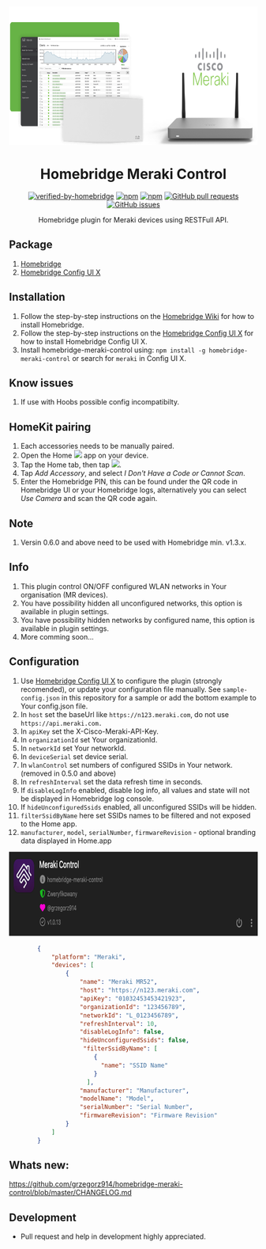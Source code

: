 <p align="center">
  <a href="https://github.com/grzegorz914/homebridge-meraki-control"><img src="https://raw.githubusercontent.com/grzegorz914/homebridge-meraki-control/master/graphics/meraki.png" height="280"></a>
</p>

<span align="center">

# Homebridge Meraki Control
[![verified-by-homebridge](https://badgen.net/badge/homebridge/verified/purple)](https://github.com/homebridge/homebridge/wiki/Verified-Plugins)
[![npm](https://badgen.net/npm/dt/homebridge-meraki-control?color=purple)](https://www.npmjs.com/package/homebridge-meraki-control) [![npm](https://badgen.net/npm/v/homebridge-meraki-control?color=purple)](https://www.npmjs.com/package/homebridge-meraki-control)
[![GitHub pull requests](https://img.shields.io/github/issues-pr/grzegorz914/homebridge-meraki-control.svg)](https://github.com/grzegorz914/homebridge-meraki-control/pulls)
[![GitHub issues](https://img.shields.io/github/issues/grzegorz914/homebridge-meraki-control.svg)](https://github.com/grzegorz914/homebridge-meraki-control/issues)

Homebridge plugin for Meraki devices using RESTFull API.

</span>

## Package
1. [Homebridge](https://github.com/homebridge/homebridge)
2. [Homebridge Config UI X](https://github.com/oznu/homebridge-config-ui-x)

## Installation
1. Follow the step-by-step instructions on the [Homebridge Wiki](https://github.com/homebridge/homebridge/wiki) for how to install Homebridge.
2. Follow the step-by-step instructions on the [Homebridge Config UI X](https://github.com/oznu/homebridge-config-ui-x/wiki) for how to install Homebridge Config UI X.
3. Install homebridge-meraki-control using: `npm install -g homebridge-meraki-control` or search for `meraki` in Config UI X.

## Know issues
1. If use with Hoobs possible config incompatibilty.

## HomeKit pairing
1. Each accessories needs to be manually paired. 
2. Open the Home <img src='https://user-images.githubusercontent.com/3979615/78010622-4ea1d380-738e-11ea-8a17-e6a465eeec35.png' height='16.42px'> app on your device. 
3. Tap the Home tab, then tap <img src='https://user-images.githubusercontent.com/3979615/78010869-9aed1380-738e-11ea-9644-9f46b3633026.png' height='16.42px'>. 
4. Tap *Add Accessory*, and select *I Don't Have a Code or Cannot Scan*. 
5. Enter the Homebridge PIN, this can be found under the QR code in Homebridge UI or your Homebridge logs, alternatively you can select *Use Camera* and scan the QR code again.

## Note
1. Versin 0.6.0 and above need to be used with Homebridge min. v1.3.x.

## Info
1. This plugin control ON/OFF configured WLAN networks in Your organisation (MR devices).
2. You have possibility hidden all unconfigured networks, this option is available in plugin settings.
3. You have possibility hidden networks by configured name, this option is available in plugin settings.
4. More comming soon...

## Configuration
1. Use [Homebridge Config UI X](https://github.com/oznu/homebridge-config-ui-x) to configure the plugin (strongly recomended), or update your configuration file manually. See `sample-config.json` in this repository for a sample or add the bottom example to Your config.json file.
2. In `host` set the baseUrl like `https://n123.meraki.com`, do not use `https://api.meraki.com.`
3. In `apiKey` set the X-Cisco-Meraki-API-Key.
4. In `organizationId` set Your organizationId.
5. In `networkId` set Your networkId.
5. In `deviceSerial` set device serial.
6. In `wlanControl` set numbers of configured SSIDs in Your network. (removed in 0.5.0 and above)
7. In `refreshInterval` set the data refresh time in seconds.
8. If `disableLogInfo` enabled, disable log info, all values and state will not be displayed in Homebridge log console.
9. If `hideUnconfiguredSsids` enabled, all unconfigured SSIDs will be hidden.
10. `filterSsidByName` here set SSIDs names to be filtered and not exposed to the Home app.
11. `manufacturer`, `model`, `serialNumber`, `firmwareRevision` - optional branding data displayed in Home.app

<p align="left">
  <a href="https://github.com/grzegorz914/homebridge-meraki-control"><img src="https://raw.githubusercontent.com/grzegorz914/homebridge-meraki-control/master/graphics/ustawienia.png" height="170"></a>
</p>

```json
        {
            "platform": "Meraki",
            "devices": [
                {
                    "name": "Meraki MR52",
                    "host": "https://n123.meraki.com",
                    "apiKey": "01032453453421923",
                    "organizationId": "123456789",
                    "networkId": "L_0123456789",
                    "refreshInterval": 10,
                    "disableLogInfo": false,
                    "hideUnconfiguredSsids": false,
                     "filterSsidByName": [
                        {
                          "name": "SSID Name"
                        }
                      ],
                    "manufacturer": "Manufacturer",
                    "modelName": "Model",
                    "serialNumber": "Serial Number",
                    "firmwareRevision": "Firmware Revision"
                }
            ]
        }
```

## Whats new:
https://github.com/grzegorz914/homebridge-meraki-control/blob/master/CHANGELOG.md

## Development
- Pull request and help in development highly appreciated.
